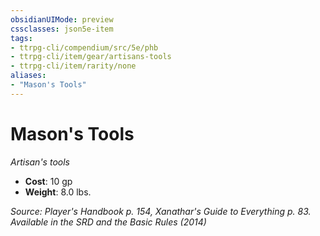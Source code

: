 ```yaml
---
obsidianUIMode: preview
cssclasses: json5e-item
tags:
- ttrpg-cli/compendium/src/5e/phb
- ttrpg-cli/item/gear/artisans-tools
- ttrpg-cli/item/rarity/none
aliases: 
- "Mason's Tools"
---
```

# Mason's Tools
*Artisan's tools*  


- **Cost**: 10 gp
- **Weight**: 8.0 lbs.

*Source: Player's Handbook p. 154, Xanathar's Guide to Everything p. 83. Available in the <span title='Systems Reference Document (5.1)'>SRD</span> and the Basic Rules (2014)*